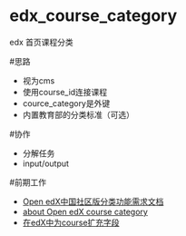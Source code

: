 # edx_course_category
edx 首页课程分类

#思路
*  视为cms
*  使用course_id连接课程
*  cource_category是外键
*  内置教育部的分类标准（可选）

#协作
*  分解任务
*  input/output

#前期工作
*  [Open edX中国社区版分类功能需求文档](http://edustack.org/2015/12/14/open-edx%E4%B8%AD%E5%9B%BD%E7%A4%BE%E5%8C%BA%E7%89%88%E5%88%86%E7%B1%BB%E5%8A%9F%E8%83%BD%E9%9C%80%E6%B1%82%E6%96%87%E6%A1%A3/)
*  [about Open edX course category](http://blog.just4fun.site/about-Open-edX-course-category.html)
*  [在edX中为course扩充字段](http://blog.just4fun.site/extend-edx-course.html)
